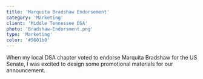 ```yaml
---
title: 'Marquita Bradshaw Endorsement'
category: 'Marketing'
client: 'Middle Tennessee DSA'
photo: 'Bradshaw-Endorsment.png'
type: 'Marketing'
color: '#5601b0'
---
```


When my local DSA chapter voted to endorse Marquita Bradshaw for the US Senate, I was excited to design some promotional materials for our announcement.
